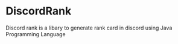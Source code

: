 # DiscordRank

Discord rank is a libary to generate rank card  in discord using Java Programming Language
